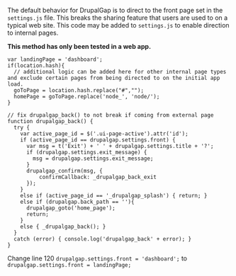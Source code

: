 The default behavior for DrupalGap is to direct to the front page set in the `settings.js` file. This breaks the sharing feature that users are used to on a typical web site. This code may be added to `settings.js` to enable direction to internal pages.

**This method has only been tested in a web app.**

```
var landingPage = 'dashboard';
if(location.hash){
  // additional logic can be added here for other internal page types and exclude certain pages from being directed to on the initial app load.
  goToPage = location.hash.replace("#","");
  homePage = goToPage.replace('node_', 'node/');
}

// fix drupalgap_back() to not break if coming from external page
function drupalgap_back() {
  try {
    var active_page_id = $('.ui-page-active').attr('id');
    if (active_page_id == drupalgap.settings.front) {
      var msg = t('Exit') + ' ' + drupalgap.settings.title + '?';
      if (drupalgap.settings.exit_message) {
        msg = drupalgap.settings.exit_message;
      }
      drupalgap_confirm(msg, {
          confirmCallback: _drupalgap_back_exit
      });
    }
    else if (active_page_id == '_drupalgap_splash') { return; }
    else if (drupalgap.back_path == ''){
      drupalgap_goto('home_page');
      return;
    }
    else { _drupalgap_back(); }
  }
  catch (error) { console.log('drupalgap_back' + error); }
}

```
Change line 120 `drupalgap.settings.front = 'dashboard';` to `drupalgap.settings.front = landingPage;`
